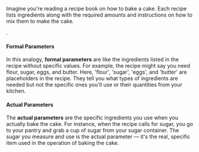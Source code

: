 Imagine you're reading a recipe book on how to bake a cake. Each recipe lists ingredients along with the required amounts and instructions on how to mix them to make the cake.

.

#### Formal Parameters

In this analogy, **formal parameters** are like the ingredients listed in the recipe without specific values. For example, the recipe might say you need flour, sugar, eggs, and butter. Here, 'flour', 'sugar', 'eggs', and 'butter' are placeholders in the recipe. They tell you what types of ingredients are needed but not the specific ones you'll use or their quantities from your kitchen.

#### Actual Parameters

The **actual parameters** are the specific ingredients you use when you actually bake the cake. For instance, when the recipe calls for sugar, you go to your pantry and grab a cup of sugar from your sugar container. The sugar you measure and use is the actual parameter — it's the real, specific item used in the operation of baking the cake.
